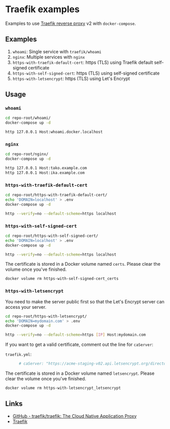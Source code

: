 # Traefik examples

Examples to use [Traefik reverse proxy](https://traefik.io/) v2 with `docker-compose`.

## Examples

1. `whoami`: Single service with `traefik/whoami`
1. `nginx`: Multiple services with `nginx`
1. `https-with-traefik-default-cert`: https (TLS) using Traefik default self-signed certificate
1. `https-with-self-signed-cert`: https (TLS) using self-signed certificate
1. `https-with-letsencrypt`: https (TLS) using Let's Encrypt

## Usage

### `whoami`

```bash
cd repo-root/whoami/
docker-compose up -d
```

```bash
http 127.0.0.1 Host:whoami.docker.localhost
```

### `nginx`

```bash
cd repo-root/nginx/
docker-compose up -d
```

```bash
http 127.0.0.1 Host:tako.example.com
http 127.0.0.1 Host:ika.example.com
```

### `https-with-traefik-default-cert`

```bash
cd repo-root/https-with-traefik-default-cert/
echo 'DOMAIN=localhost' > .env
docker-compose up -d
```

```bash
http --verify=no --default-scheme=https localhost
```

### `https-with-self-signed-cert`

```bash
cd repo-root/https-with-self-signed-cert/
echo 'DOMAIN=localhost' > .env
docker-compose up -d
```

```bash
http --verify=no --default-scheme=https localhost
```

The certificate is stored in a Docker volume named `certs`. Please clear the volume once you've finished.

```bash
docker volume rm https-with-self-signed-cert_certs
```

### `https-with-letsencrypt`

You need to make the server public first so that the Let's Encrypt server can access your server.

```bash
cd repo-root/https-with-letsencrypt/
echo 'DOMAIN=mydomain.com' > .env
docker-compose up -d
```

```bash
http --verify=no --default-scheme=https [IP] Host:mydomain.com
```

If you want to get a valid certificate, comment out the line for `caServer`:

`traefik.yml`:

```yaml
      # caServer: "https://acme-staging-v02.api.letsencrypt.org/directory"
```

The certificate is stored in a Docker volume named `letsencrypt`. Please clear the volume once you've finished.

```bash
docker volume rm https-with-letsencrypt_letsencrypt
```

## Links

- [GitHub - traefik/traefik: The Cloud Native Application Proxy](https://github.com/traefik/traefik)
- [Traefik](https://doc.traefik.io/traefik/)
